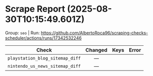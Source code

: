 # Scrape Report (2025-08-30T10:15:49.601Z)

Group: `seo`  |  Run: https://github.com/AlbertoRoca96/scraping-checks-scheduler/actions/runs/17342532246

| Check | Changed | Keys | Error |
|---|:---:|:--|:--|
| `playstation_blog_sitemap_diff` | — |  |  |
| `nintendo_us_news_sitemap_diff` | — |  |  |
